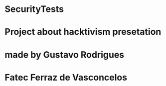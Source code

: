 # SecurityTests
# Project about hacktivism presetation
# made by Gustavo Rodrigues
# Fatec Ferraz de Vasconcelos
